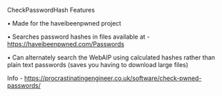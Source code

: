 CheckPasswordHash Features

•	Made for the haveibeenpwned project

•	Searches password hashes in files available at - https://haveibeenpwned.com/Passwords

•	Can alternately search the WebAIP using calculated hashes rather than plain text passwords (saves you having to download large files)

Info - https://procrastinatingengineer.co.uk/software/check-pwned-passwords/
